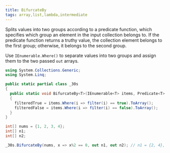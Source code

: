 ```yaml
---
title: BifurcateBy
tags: array,list,lambda,intermediate
---
```


Splits values into two groups according to a predicate function, which specifies which group an element in the input collection belongs to. 
If the predicate function returns a truthy value, the collection element belongs to the first group; otherwise, it belongs to the second group.

Use `IEnumerable.Where()` to separate values into two groups and assign them to the two passed `out` arrays.

```csharp
using System.Collections.Generic;
using System.Linq;

public static partial class _30s 
{
  public static void BifurcateBy<T>(IEnumerable<T> items, Predicate<T> filter, out T [] filteredTrue, out T [] filteredFalse)
  {
    filteredTrue = items.Where(i => filter(i) == true).ToArray();
    filteredFalse = items.Where(i => filter(i) == false).ToArray();
  }
}
```

```csharp
int[] nums = {1, 2, 3, 4};
int[] n1;
int[] n2;

_30s.BifurcateBy(nums, x => x%2 == 0, out n1, out n2); // n1 = {2, 4}, n2 = {1, 3}
```
